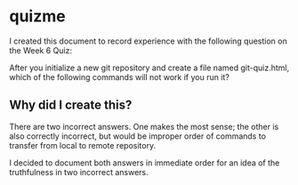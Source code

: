 # quizme

I created this document to record experience with the following question on the Week 6 Quiz:

After you initialize a new git repository and create a file named git-quiz.html, which of the following commands will not work if you run it?

## Why did I create this? 

There are two incorrect answers. One makes the most sense; the other is also correctly incorrect, but would be improper order of commands to transfer from local to remote repository. 

I decided to document both answers in immediate order for an idea of the truthfulness in two incorrect answers.



